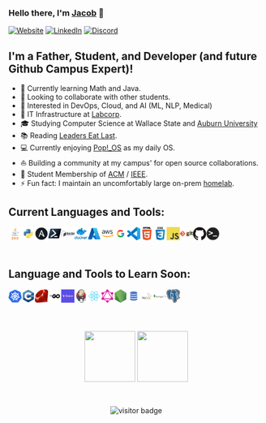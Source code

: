 ### Hello there, I'm [Jacob][linkedin] 👋

[![Website](https://img.shields.io/website?label=Website%20%20&style=for-the-badge&url=https%3A%2F%2Fscriptr.dev)](http://scriptr.dev)
[![LinkedIn](https://img.shields.io/website?color=blue&label=LinkedIn&style=for-the-badge&url=https%3A%2F%2Flinkedin.com)](https://www.linkedin.com/in/JacobCoffee/)
[![Discord](https://img.shields.io/discord/334891772696330241?color=5865F2&label=Discord%20-%20Find%20Me%20Here&logo=Discord&logoColor=5865F2&style=for-the-badge)](https://discord.gg/cscareerhub)

## I'm a Father, Student, and Developer (and future Github Campus Expert)!

* 🌱   Currently learning Math and Java.
* 👯   Looking to collaborate with other students.
* 🧐   Interested in DevOps, Cloud, and AI (ML, NLP, Medical)
* 💼   IT Infrastructure at [Labcorp][work].
* 🎓   Studying Computer Science at Wallace State and [Auburn University][school]
* 📚   Reading [Leaders Eat Last][book].
* 💻   Currently enjoying [Pop!_OS][os] as my daily OS.
* ⛵   Building a community at my campus' for open source collaborations.
* 🎉   Student Membership of [ACM][acm] / [IEEE][ieee].
* ⚡   Fun fact: I maintain an uncomfortably large on-prem [homelab][homelab].

## Current Languages and Tools:

<img align="left" alt="Java" width="26px" src="https://raw.githubusercontent.com/github/explore/80688e429a7d4ef2fca1e82350fe8e3517d3494d/topics/java/java.png" />
<img align="left" alt="Python" width="26px" src="https://raw.githubusercontent.com/github/explore/80688e429a7d4ef2fca1e82350fe8e3517d3494d/topics/python/python.png" />
<img align="left" alt="Ansible" width="26px" src="https://raw.githubusercontent.com/github/explore/80688e429a7d4ef2fca1e82350fe8e3517d3494d/topics/ansible/ansible.png" />
<img align="left" alt="Powershell" width="26px" src="https://raw.githubusercontent.com/github/explore/80688e429a7d4ef2fca1e82350fe8e3517d3494d/topics/powershell/powershell.png" />
<img align="left" alt="Bash" width="26px" src="https://raw.githubusercontent.com/github/explore/80688e429a7d4ef2fca1e82350fe8e3517d3494d/topics/bash/bash.png" />
<img align="left" alt="Docker" width="26px" src="https://raw.githubusercontent.com/github/explore/80688e429a7d4ef2fca1e82350fe8e3517d3494d/topics/docker/docker.png" />
<img align="left" alt="Azure" width="26px" src="https://raw.githubusercontent.com/github/explore/80688e429a7d4ef2fca1e82350fe8e3517d3494d/topics/azure/azure.png" />
<img align="left" alt="AWS" width="26px" src="https://raw.githubusercontent.com/github/explore/80688e429a7d4ef2fca1e82350fe8e3517d3494d/topics/aws/aws.png" />
<img align="left" alt="Google Cloud" width="26px" src="https://raw.githubusercontent.com/github/explore/80688e429a7d4ef2fca1e82350fe8e3517d3494d/topics/google/google.png" />
<img align="left" alt="Visual Studio Code" width="26px" src="https://raw.githubusercontent.com/github/explore/80688e429a7d4ef2fca1e82350fe8e3517d3494d/topics/visual-studio-code/visual-studio-code.png" />
<img align="left" alt="HTML5" width="26px" src="https://raw.githubusercontent.com/github/explore/80688e429a7d4ef2fca1e82350fe8e3517d3494d/topics/html/html.png" />
<img align="left" alt="CSS3" width="26px" src="https://raw.githubusercontent.com/github/explore/80688e429a7d4ef2fca1e82350fe8e3517d3494d/topics/css/css.png" />
<img align="left" alt="JavaScript" width="26px" src="https://raw.githubusercontent.com/github/explore/80688e429a7d4ef2fca1e82350fe8e3517d3494d/topics/javascript/javascript.png" />
<img align="left" alt="Git" width="26px" src="https://raw.githubusercontent.com/github/explore/80688e429a7d4ef2fca1e82350fe8e3517d3494d/topics/git/git.png" />
<img align="left" alt="GitHub" width="26px" src="https://raw.githubusercontent.com/github/explore/78df643247d429f6cc873026c0622819ad797942/topics/github/github.png" />
<img align="left" alt="Terminal" width="26px" src="https://raw.githubusercontent.com/github/explore/80688e429a7d4ef2fca1e82350fe8e3517d3494d/topics/terminal/terminal.png" />

<br />
<br />
<br />

## Language and Tools to Learn Soon:
<img align="left" alt="Kubernetes" width="26px" src="https://raw.githubusercontent.com/github/explore/80688e429a7d4ef2fca1e82350fe8e3517d3494d/topics/kubernetes/kubernetes.png" />
<img align="left" alt="C++" width="26px" src="https://raw.githubusercontent.com/github/explore/80688e429a7d4ef2fca1e82350fe8e3517d3494d/topics/cpp/cpp.png" />
<img align="left" alt="Ruby" width="26px" src="https://raw.githubusercontent.com/github/explore/80688e429a7d4ef2fca1e82350fe8e3517d3494d/topics/ruby/ruby.png" />
<img align="left" alt="golang" width="26px" src="https://raw.githubusercontent.com/github/explore/80688e429a7d4ef2fca1e82350fe8e3517d3494d/topics/go/go.png" />
<img align="left" alt="Terraform" width="26px" src="https://raw.githubusercontent.com/github/explore/80688e429a7d4ef2fca1e82350fe8e3517d3494d/topics/terraform/terraform.png" />
<img align="left" alt="Jenkins" width="26px" src="https://github.com/github/explore/blob/main/topics/jenkins/jenkins.png" />
<img align="left" alt="React" width="26px" src="https://raw.githubusercontent.com/github/explore/80688e429a7d4ef2fca1e82350fe8e3517d3494d/topics/react/react.png" />
<img align="left" alt="GraphQL" width="26px" src="https://raw.githubusercontent.com/github/explore/80688e429a7d4ef2fca1e82350fe8e3517d3494d/topics/graphql/graphql.png" />
<img align="left" alt="Node.js" width="26px" src="https://raw.githubusercontent.com/github/explore/80688e429a7d4ef2fca1e82350fe8e3517d3494d/topics/nodejs/nodejs.png" />
<img align="left" alt="SQL" width="26px" src="https://raw.githubusercontent.com/github/explore/80688e429a7d4ef2fca1e82350fe8e3517d3494d/topics/sql/sql.png" />
<img align="left" alt="MySQL" width="26px" src="https://raw.githubusercontent.com/github/explore/80688e429a7d4ef2fca1e82350fe8e3517d3494d/topics/mysql/mysql.png" />
<img align="left" alt="MongoDB" width="26px" src="https://raw.githubusercontent.com/github/explore/80688e429a7d4ef2fca1e82350fe8e3517d3494d/topics/mongodb/mongodb.png" />
<img align="left" alt="PostgreSQL" width="26px" src="https://raw.githubusercontent.com/github/explore/80688e429a7d4ef2fca1e82350fe8e3517d3494d/topics/postgresql/postgresql.png" />

<br />
<br />
<br />
<br />

<p align="center">
<a href= "mailto:jacobcoffee@acm.org"><img src="https://github.com/halfrost/halfrost/blob/master/icons/ACM.png" height="100" width="100"/></a>
<a href= "mailto:jcoffee@ieee.org"><img src="https://github.com/halfrost/halfrost/blob/master/icons/IEEE.png" height="100" width="100"/></a>
</p>

<br />

<p  align="center"><img src="https://visitor-badge.laobi.icu/badge?page_id=jacobcoffee" alt="visitor badge"/></p>

[website]: https://scriptr.dev
[github]: https://www.github.com/JacobCoffee
[linkedin]: https://linkedin.com/in/JacobCoffee
[book]: https://www.goodreads.com/book/show/16144853-leaders-eat-last
[os]: https://pop.system76.com/
[school]: http://bulletin.auburn.edu/undergraduate/samuelginncollegeofengineering/departmentofcomputerscienceandsoftwareengineering/
[work]: https://www.labcorp.com/
[ieee]: mailto:jcoffee@ieee.org
[acm]: mailto:jacobcoffee@acm.org
[homelab]: https://www.reddit.com/r/homelab
